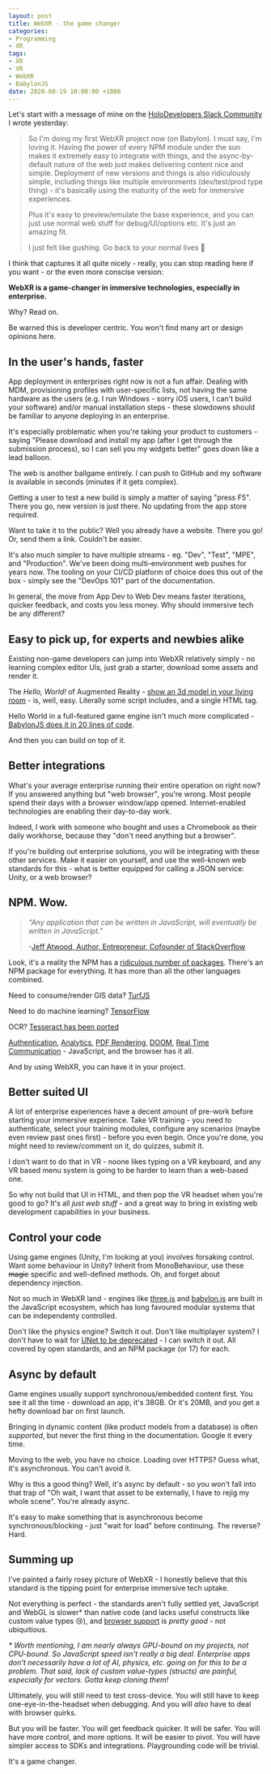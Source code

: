 ```yaml
---
layout: post
title: WebXR - the game changer
categories:
- Programming
- XR
tags:
- XR
- VR
- WebXR
- BabylonJS
date: 2020-08-19 10:00:00 +1000
---
```

Let's start with a message of mine on the [HoloDevelopers Slack Community](https://holodevelopersslack.azurewebsites.net/) I wrote yesterday:

> So I'm doing my first WebXR project now (on Babylon). I must say, I'm loving it. Having the power of every NPM module under the sun makes it extremely easy to integrate with things, and the async-by-default nature of the web just makes delivering content nice and simple. Deployment of new versions and things is also ridiculously simple, including things like multiple environments (dev/test/prod type thing) - it's basically using the maturity of the web for immersive experiences.
> 
> Plus it's easy to preview/emulate the base experience, and you can just use normal web stuff for debug/UI/options etc.  It's just an amazing fit.
> 
> I just felt like gushing. Go back to your normal lives 🙂

I think that captures it all quite nicely - really, you can stop reading here if you want - or the even more conscise version:

**WebXR is a game-changer in immersive technologies, especially in enterprise.**

Why? Read on.  

Be warned this is developer centric. You won't find many art or design opinions here.

<!--break-->

## In the user's hands, faster

App deployment in enterprises right now is not a fun affair.  Dealing with MDM, provisioning profiles with user-specific lists, not having the same hardware as the users (e.g. I run Windows - sorry iOS users, I can't build your software) and/or manual installation steps - these slowdowns should be familiar to anyone deploying in an enterprise.

It's especially problematic when you're taking your product to customers - saying "Please download and install my app (after I get through the submission process), so I can sell you my widgets better" goes down like a lead balloon.

The web is another ballgame entirely.  I can push to GitHub and my software is available in seconds (minutes if it gets complex).

Getting a user to test a new build is simply a matter of saying "press F5".  There you go, new version is just there.  No updating from the app store required.

Want to take it to the public? Well you already have a website. There you go! Or, send them a link.  Couldn't be easier.

It's also much simpler to have multiple streams - eg. "Dev", "Test", "MPE", and "Production".  We've been doing multi-environment web pushes for years now.  The tooling on your CI/CD platform of choice does this out of the box - simply see the "DevOps 101" part of the documentation.

In general, the move from App Dev to Web Dev means faster iterations, quicker feedback, and costs you less money. Why should immersive tech be any different?

## Easy to pick up, for experts and newbies alike

Existing non-game developers can jump into WebXR relatively simply - no learning complex editor UIs, just grab a starter, download some assets and render it.

The _Hello, World!_ of Augmented Reality - [show an 3d model in your living room](https://modelviewer.dev/examples/augmented-reality.html) - is, well, easy.  Literally some script includes, and a single HTML tag.

<script type="module" src="https://unpkg.com/@google/model-viewer/dist/model-viewer.min.js"></script>
<script nomodule src="https://unpkg.com/@google/model-viewer/dist/model-viewer-legacy.js"></script>
<model-viewer src="/assets/models/Astronaut.glb" ar ar-modes="webxr scene-viewer quick-look" ar-scale="auto" camera-controls alt="A 3D model of an astronaut" skybox-image="/assets/environments/aircraft_workshop_01_1k.hdr" ios-src="/assets/models/Astronaut.usdz" style="width: 640px; height: 400px;"></model-viewer>

<script src="https://gist.github.com/xwipeoutx/b2b2b189dd037409b41c7b4183613e81.js"></script>

Hello World in a full-featured game engine isn't much more complicated - [BabylonJS does it in 20 lines of code](https://www.babylonjs-playground.com/pg/F41V6N/revision/32).

And then you can build on top of it.

## Better integrations

What's your average enterprise running their entire operation on right now? If you answered anything but "web browser", you're wrong.  Most people spend their days with a browser window/app opened. Internet-enabled technologies are enabling  their day-to-day work.

Indeed, I work with someone who bought and uses a Chromebook as their daily workhorse, because they "don't need anything but a browser".

If you're building out enterprise solutions, you will be integrating with these other services.  Make it easier on yourself, and use the well-known web standards for this - what is better equipped for calling a JSON service: Unity, or a web browser?

## NPM. Wow.

> _“Any application that can be written in JavaScript, will eventually be written in JavaScript.”_
>
> -[Jeff Atwood, Author, Entrepreneur, Cofounder of StackOverflow](https://blog.codinghorror.com/the-principle-of-least-power/)

Look, it's a reality the NPM has a [ridiculous number of packages](http://www.modulecounts.com/). There's an NPM package for everything. It has more than all the other languages combined. 

Need to consume/render GIS data? [TurfJS](https://turfjs.org/)

Need to do machine learning? [TensorFlow](https://www.tensorflow.org/js)

OCR? [Tesseract has been ported](https://tesseract.projectnaptha.com/)

[Authentication](https://github.com/IdentityModel/oidc-client-js), [Analytics](https://analytics.google.com/), [PDF Rendering](https://mozilla.github.io/pdf.js/), [DOOM](https://js-dos.com/DOOM/), [Real Time Communication](https://developer.mozilla.org/en-US/docs/Web/API/WebRTC_API) - JavaScript, and the browser has it all.

And by using WebXR, you can have it in your project.

## Better suited UI

A lot of enterprise experiences have a decent amount of pre-work before starting your immersive experience. Take VR training - you need to authenticate, select your training modules, configure any scenarios (maybe even review past ones first) - before you even begin.  Once you're done, you might need to review/comment on it, do quizzes, submit it.

I don't want to do that in VR - noone likes typing on a VR keyboard, and any VR based menu system is going to be harder to learn than a web-based one.

So why not build that UI in HTML, and then pop the VR headset when you're good to go? It's all _just web stuff_ - and a great way to bring in existing web development capabilities in your business.

## Control your code

Using game engines (Unity, I'm looking at you) involves forsaking control.  Want some behaviour in Unity? Inherit from MonoBehaviour, use these ~~magic~~ specific and well-defined methods.  Oh, and forget about dependency injection.

Not so much in WebXR land - engines like [three.js](https://threejs.org/) and [babylon.js](https://www.babylonjs.com/) are built in the JavaScript ecosystem, which has long favoured modular systems that can be independenty controlled.

Don't like the physics engine? Switch it out. Don't like multiplayer system? I don't have to wait for [UNet to be deprecated](https://blogs.unity3d.com/2018/08/02/evolving-multiplayer-games-beyond-unet/?_ga=2.79025494.393690968.1596882967-720316448.1594185464) - I can switch it out.  All covered by open standards, and an NPM package (or 17) for each.

## Async by default

Game engines usually support synchronous/embedded content first.  You see it all the time - download an app, it's 38GB. Or it's 20MB, and you get a hefty download bar on first launch.

Bringing in dynamic content (like product models from a database) is often _supported_, but never the first thing in the documentation.  Google it every time.

Moving to the web, you have no choice.  Loading over HTTPS? Guess what, it's asynchronous.  You can't avoid it.

Why is this a good thing? Well, it's async by default - so you won't fall into that trap of "Oh wait, I want that asset to be externally, I have to rejig my whole scene".  You're already async.

It's easy to make something that is asynchronous become synchronous/blocking - just "wait for load" before continuing.  The reverse?  Hard.

## Summing up

I've painted a fairly rosey picture of WebXR - I honestly believe that this standard is the tipping point for enterprise immersive tech uptake.

Not everything is perfect - the standards aren't fully settled yet, JavaScript and WebGL is slower* than native code (and lacks useful constructs like custom value types 😢), and [browser support](https://doc.babylonjs.com/how_to/introduction_to_webxr#device-and-browser-support) is _pretty good_ - not ubiquitious.

_* Worth mentioning, I am nearly always GPU-bound on my projects, not CPU-bound. So JavaScript speed isn't really a big deal.  Enterprise apps don't necessarily have a lot of AI, physics, etc. going on for this to be a problem.  That said, lack of custom value-types (structs) are painful, especially for vectors. Gotta keep cloning them!_

Ultimately, you will still need to test cross-device. You will still have to keep one-eye-in-the-headset when debugging. And you will _also_ have to deal with browser quirks.

But you will be faster. You will get feedback quicker.  It will be safer. You will have more control, and more options. It will be easier to pivot. You will have simpler access to SDKs and integrations.  Playgrounding code will be trivial.

It's a game changer.